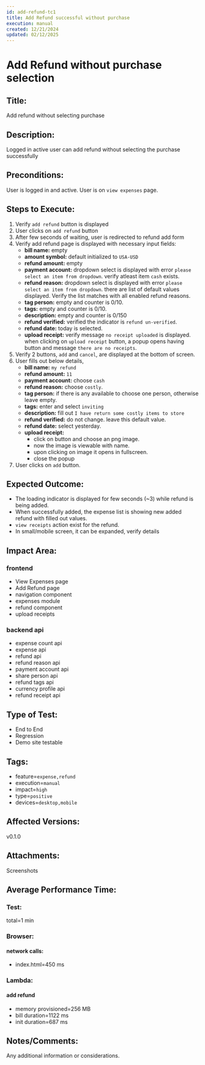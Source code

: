 ```yaml
---
id: add-refund-tc1
title: Add Refund successful without purchase
execution: manual
created: 12/21/2024
updated: 02/12/2025
---
```


# Add Refund without purchase selection

## Title:

Add refund without selecting purchase

## Description:

Logged in active user can add refund without selecting the purchase successfully

## Preconditions:

User is logged in and active. User is on `view expenses` page.

## Steps to Execute:

1. Verify `add refund` button is displayed
2. User clicks on `add refund` button
3. After few seconds of waiting, user is redirected to refund add form
4. Verify add refund page is displayed with necessary input fields:
   - **bill name:** empty
   - **amount symbol:** default initialized to `USA-USD`
   - **refund amount:** empty
   - **payment account:** dropdown select is displayed with error `please select an item from dropdown`. verify atleast item `cash` exists.
   - **refund reason:** dropdown select is displayed with error `please select an item from dropdown`. there are list of default values displayed. Verify the list matches with all enabled refund reasons.
   - **tag person:** empty and counter is 0/10.
   - **tags:** empty and counter is 0/10.
   - **description:** empty and counter is 0/150
   - **refund verified:** verified the indicator is `refund un-verified`.
   - **refund date:** today is selected.
   - **upload receipt:** verify message `no receipt uploaded` is displayed. when clicking on `upload receipt` button, a popup opens having button and message `there are no receipts`.
5. Verify 2 buttons, `add` and `cancel`, are displayed at the bottom of screen.
6. User fills out below details,
   - **bill name:** `my refund`
   - **refund amount:** `11`
   - **payment account:** choose `cash`
   - **refund reason:** choose `costly`.
   - **tag person:** if there is any available to choose one person, otherwise leave empty.
   - **tags:** enter and select `inviting`
   - **description:** fill out `I have return some costly items to store`
   - **refund verified:** do not change. leave this default value.
   - **refund date:** select yesterday.
   - **upload receipt:**
     - click on button and choose an png image.
     - now the image is viewable with name.
     - upon clicking on image it opens in fullscreen.
     - close the popup
7. User clicks on `add` button.

## Expected Outcome:

- The loading indicator is displayed for few seconds (~3) while refund is being added.
- When successfully added, the expense list is showing new added refund with filled out values.
- `view receipts` action exist for the refund.
- In small/mobile screen, it can be expanded, verify details

## Impact Area:

### frontend

- View Expenses page
- Add Refund page
- navigation component
- expenses module
- refund component
- upload receipts

### backend api

- expense count api
- expense api
- refund api
- refund reason api
- payment account api
- share person api
- refund tags api
- currency profile api
- refund receipt api

## Type of Test:

- End to End
- Regression
- Demo site testable

## Tags:

- feature=`expense,refund`
- execution=`manual`
- impact=`high`
- type=`positive`
- devices=`desktop,mobile`

## Affected Versions:

v0.1.0

## Attachments:

Screenshots

## Average Performance Time:

### Test:

total=1 min

### Browser:

#### network calls:

- index.html=450 ms

### Lambda:

#### add refund

- memory provisioned=256 MB
- bill duration=1122 ms
- init duration=687 ms

## Notes/Comments:

Any additional information or considerations.
